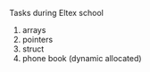 Tasks during Eltex school  
1. arrays  
2. pointers  
3. struct  
4. phone book (dynamic allocated)
